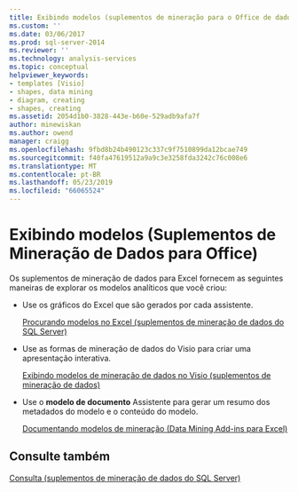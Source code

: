 ```yaml
---
title: Exibindo modelos (suplementos de mineração para o Office de dados) | Microsoft Docs
ms.custom: ''
ms.date: 03/06/2017
ms.prod: sql-server-2014
ms.reviewer: ''
ms.technology: analysis-services
ms.topic: conceptual
helpviewer_keywords:
- templates [Visio]
- shapes, data mining
- diagram, creating
- shapes, creating
ms.assetid: 2054d1b0-3828-443e-b60e-529adb9afa7f
author: minewiskan
ms.author: owend
manager: craigg
ms.openlocfilehash: 9fbd8b24b490123c337c9f7510899da12bcae749
ms.sourcegitcommit: f40fa47619512a9a9c3e3258fda3242c76c008e6
ms.translationtype: MT
ms.contentlocale: pt-BR
ms.lasthandoff: 05/23/2019
ms.locfileid: "66065524"
---
```

# <a name="viewing-models-data-mining-add-ins-for-office"></a>Exibindo modelos (Suplementos de Mineração de Dados para Office)
  Os suplementos de mineração de dados para Excel fornecem as seguintes maneiras de explorar os modelos analíticos que você criou:  
  
-   Use os gráficos do Excel que são gerados por cada assistente.  
  
     [Procurando modelos no Excel &#40;suplementos de mineração de dados do SQL Server&#41;](browsing-models-in-excel-sql-server-data-mining-add-ins.md)  
  
-   Use as formas de mineração de dados do Visio para criar uma apresentação interativa.  
  
     [Exibindo modelos de mineração de dados no Visio &#40;suplementos de mineração de dados&#41;](viewing-data-mining-models-in-visio-data-mining-add-ins.md)  
  
-   Use o **modelo de documento** Assistente para gerar um resumo dos metadados do modelo e o conteúdo do modelo.  
  
     [Documentando modelos de mineração &#40;Data Mining Add-ins para Excel&#41;](documenting-mining-models-data-mining-add-ins-for-excel.md)  
  
## <a name="see-also"></a>Consulte também  
 [Consulta &#40;suplementos de mineração de dados do SQL Server&#41;](query-sql-server-data-mining-add-ins.md)  
  
  
